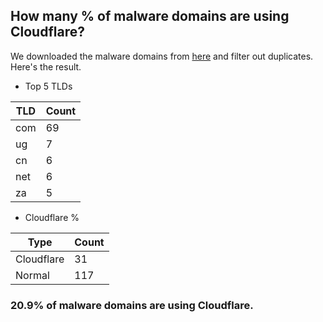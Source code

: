 ## How many % of malware domains are using Cloudflare?


We downloaded the malware domains from [here](https://urlhaus.abuse.ch) and filter out duplicates.
Here's the result.


[//]: # (start replacement)


- Top 5 TLDs

| TLD | Count |
| --- | --- |
| com | 69 |
| ug | 7 |
| cn | 6 |
| net | 6 |
| za | 5 |


- Cloudflare %

| Type | Count |
| --- | --- |
| Cloudflare | 31 |
| Normal | 117 |


### 20.9% of malware domains are using Cloudflare.
